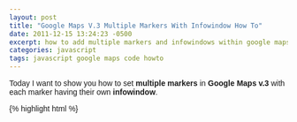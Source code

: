 ```yaml
---
layout: post
title: "Google Maps V.3 Multiple Markers With Infowindow How To"
date: 2011-12-15 13:24:23 -0500
excerpt: how to add multiple markers and infowindows within google maps
categories: javascript
tags: javascript google maps code howto
---
```

Today I want to show you how to set **multiple markers** in **Google Maps v.3** with each marker having their own **infowindow**.  

{% highlight html %}
<html>
  <head>
    <style>
    body { font-family: Helvetica; }
    .map-content h3 { margin: 0; padding: 5px 0 0 0; }
    </style>
    <script type="text/javascript" src="http://maps.googleapis.com/maps/api/js?sensor=true"></script>
    <script type="text/javascript">
      // set the Map variable
      var map;
      function initialize() {
        var myOptions = {
          zoom: 9,
          mapTypeId: google.maps.MapTypeId.ROADMAP
        };
        var all = [
          ["Location 1", "Summerdale Rd", "Elon", "NC", "27253", "36.150491", "-79.5470544"],
          ["Location 2", "7205 Olmstead Dr", "Burlington", "NC", "27215", "36.069974", "-79.548101"],
          ["Location 3", "W Market St", "Graham", "NC", "27253", "36.0722225", "-79.4016207"],
          ["Location 4", "Mt Hermon Rock Creek Rd", "Graham", "NC", "27253", "35.9826328", "-79.4165216"],
          ["Location 5", "415 Spring Garden St", "Greensboro", "NC", "27401", "36.06761", "-79.794984"]
        ];
        var infoWindow = new google.maps.InfoWindow;
        map = new google.maps.Map(document.getElementById('map_canvas'), myOptions);

        // set the center of the map
        var pos = new google.maps.LatLng(36.0621881, -79.5101063);
        map.setCenter(pos);
        function infoCallback(infowindow, marker) {
          return function() {
            infowindow.open(map, marker);
          };
        }

        function setMarkers(map, all) {
          for (var i in all) {
            var name = all[i][0];
            var address = all[i][1];
            var city = all[i][2];
            var state = all[i][3];
            var zip = all[i][4];
            var lat = all[i][5];
            var lng = all[i][6];
            var latlngset;
            latlngset = new google.maps.LatLng(lat, lng);

            var marker = new google.maps.Marker({
              map: map,
              title: city,
              position: latlngset
            });

            var content = '<div class="map-content"><h3>' + name + '</h3>' + address + '<br />' + city + ', ' + state + ' ' + zip + '<br /><a href="http://maps.google.com/?daddr=' + address + ' ' + city + ', ' + state + ' ' + zip + '" target="_blank" rel="noopener">Get Directions</a></div>';
            var infowindow = new google.maps.InfoWindow();
            infowindow.setContent(content);
            google.maps.event.addListener(marker,'click', infoCallback(infowindow, marker));
          }
        }
        // set all markers in the all variable
        setMarkers(map, all);
      };

      // initializes the Google Map
      google.maps.event.addDomListener(window, 'load', initialize);
    </script>
  </head>
  <body>
    <div id="map_canvas" style="height: 500px; width: 800px;"></div>
  </body>
</html>
{% endhighlight %}
